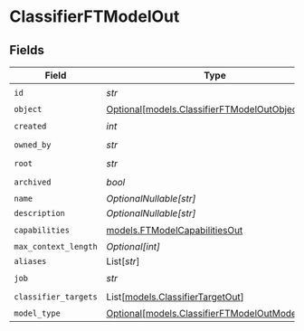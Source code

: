 # ClassifierFTModelOut


## Fields

| Field                                                                                        | Type                                                                                         | Required                                                                                     | Description                                                                                  |
| -------------------------------------------------------------------------------------------- | -------------------------------------------------------------------------------------------- | -------------------------------------------------------------------------------------------- | -------------------------------------------------------------------------------------------- |
| `id`                                                                                         | *str*                                                                                        | :heavy_check_mark:                                                                           | N/A                                                                                          |
| `object`                                                                                     | [Optional[models.ClassifierFTModelOutObject]](../models/classifierftmodeloutobject.md)       | :heavy_minus_sign:                                                                           | N/A                                                                                          |
| `created`                                                                                    | *int*                                                                                        | :heavy_check_mark:                                                                           | N/A                                                                                          |
| `owned_by`                                                                                   | *str*                                                                                        | :heavy_check_mark:                                                                           | N/A                                                                                          |
| `root`                                                                                       | *str*                                                                                        | :heavy_check_mark:                                                                           | N/A                                                                                          |
| `archived`                                                                                   | *bool*                                                                                       | :heavy_check_mark:                                                                           | N/A                                                                                          |
| `name`                                                                                       | *OptionalNullable[str]*                                                                      | :heavy_minus_sign:                                                                           | N/A                                                                                          |
| `description`                                                                                | *OptionalNullable[str]*                                                                      | :heavy_minus_sign:                                                                           | N/A                                                                                          |
| `capabilities`                                                                               | [models.FTModelCapabilitiesOut](../models/ftmodelcapabilitiesout.md)                         | :heavy_check_mark:                                                                           | N/A                                                                                          |
| `max_context_length`                                                                         | *Optional[int]*                                                                              | :heavy_minus_sign:                                                                           | N/A                                                                                          |
| `aliases`                                                                                    | List[*str*]                                                                                  | :heavy_minus_sign:                                                                           | N/A                                                                                          |
| `job`                                                                                        | *str*                                                                                        | :heavy_check_mark:                                                                           | N/A                                                                                          |
| `classifier_targets`                                                                         | List[[models.ClassifierTargetOut](../models/classifiertargetout.md)]                         | :heavy_check_mark:                                                                           | N/A                                                                                          |
| `model_type`                                                                                 | [Optional[models.ClassifierFTModelOutModelType]](../models/classifierftmodeloutmodeltype.md) | :heavy_minus_sign:                                                                           | N/A                                                                                          |